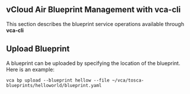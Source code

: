 vCloud Air Blueprint Management with vca-cli
--------------------------------------------

This section describes the blueprint service operations available through **vca-cli**

Upload Blueprint
-----------------

A blueprint can be uploaded by specifying the location of the blueprint. Here is an example:

    vca bp upload --blueprint hellow --file ~/vca/tosca-
    blueprints/helloworld/blueprint.yaml